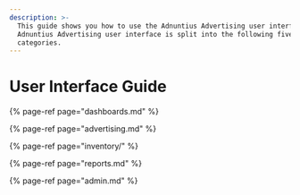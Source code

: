 ```yaml
---
description: >-
  This guide shows you how to use the Adnuntius Advertising user interface. The
  Adnuntius Advertising user interface is split into the following five main
  categories.
---
```


# User Interface Guide

{% page-ref page="dashboards.md" %}

{% page-ref page="advertising.md" %}

{% page-ref page="inventory/" %}

{% page-ref page="reports.md" %}

{% page-ref page="admin.md" %}



